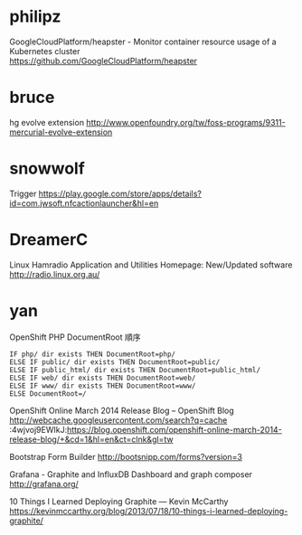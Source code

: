 


# philipz

GoogleCloudPlatform/heapster - Monitor container resource usage of a Kubernetes cluster     
<https://github.com/GoogleCloudPlatform/heapster>  

# bruce 

hg evolve extension
<http://www.openfoundry.org/tw/foss-programs/9311-mercurial-evolve-extension>  

# snowwolf

Trigger
<https://play.google.com/store/apps/details?id=com.jwsoft.nfcactionlauncher&hl=en>  

# DreamerC

Linux Hamradio Application and Utilities Homepage: New/Updated software
<http://radio.linux.org.au/>  

# yan

OpenShift PHP DocumentRoot 順序


    IF php/ dir exists THEN DocumentRoot=php/  
    ELSE IF public/ dir exists THEN DocumentRoot=public/  
    ELSE IF public_html/ dir exists THEN DocumentRoot=public_html/  
    ELSE IF web/ dir exists THEN DocumentRoot=web/  
    ELSE IF www/ dir exists THEN DocumentRoot=www/  
    ELSE DocumentRoot=/


  
OpenShift Online March 2014 Release Blog – OpenShift Blog
<http://webcache.googleusercontent.com/search?q=cache>  :4wjvoj9EWIkJ:<https://blog.openshift.com/openshift-online-march-2014-release-blog/+&cd=1&hl=en&ct=clnk&gl=tw>  

Bootstrap Form Builder
<http://bootsnipp.com/forms?version=3>  

Grafana - Graphite and InfluxDB Dashboard and graph composer
<http://grafana.org/>  

10 Things I Learned Deploying Graphite — Kevin McCarthy
<https://kevinmccarthy.org/blog/2013/07/18/10-things-i-learned-deploying-graphite/>  